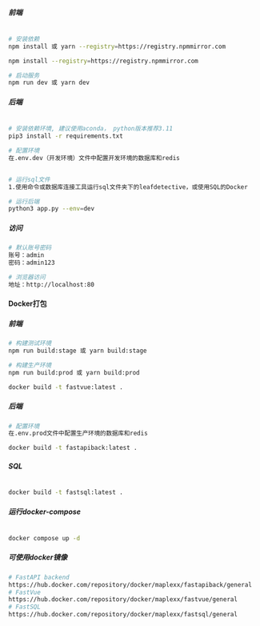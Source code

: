 
##### 前端

```bash

# 安装依赖
npm install 或 yarn --registry=https://registry.npmmirror.com

npm install --registry=https://registry.npmmirror.com

# 启动服务
npm run dev 或 yarn dev
```

##### 后端

```bash

# 安装依赖环境, 建议使用aconda， python版本推荐3.11
pip3 install -r requirements.txt

# 配置环境
在.env.dev（开发环境）文件中配置开发环境的数据库和redis


# 运行sql文件
1.使用命令或数据库连接工具运行sql文件夹下的leafdetective，或使用SQL的Docker

# 运行后端
python3 app.py --env=dev

```

##### 访问

```bash
# 默认账号密码
账号：admin
密码：admin123

# 浏览器访问
地址：http://localhost:80
```

#### Docker打包

##### 前端

```bash
# 构建测试环境
npm run build:stage 或 yarn build:stage

# 构建生产环境
npm run build:prod 或 yarn build:prod

docker build -t fastvue:latest .
```

##### 后端

```bash
# 配置环境
在.env.prod文件中配置生产环境的数据库和redis

docker build -t fastapiback:latest .

```

##### SQL

```bash

docker build -t fastsql:latest .

```

##### 运行docker-compose

```bash

docker compose up -d

```

##### 可使用docker镜像

```bash
# FastAPI backend
https://hub.docker.com/repository/docker/maplexx/fastapiback/general
# FastVue
https://hub.docker.com/repository/docker/maplexx/fastvue/general
# FastSQL
https://hub.docker.com/repository/docker/maplexx/fastsql/general


```